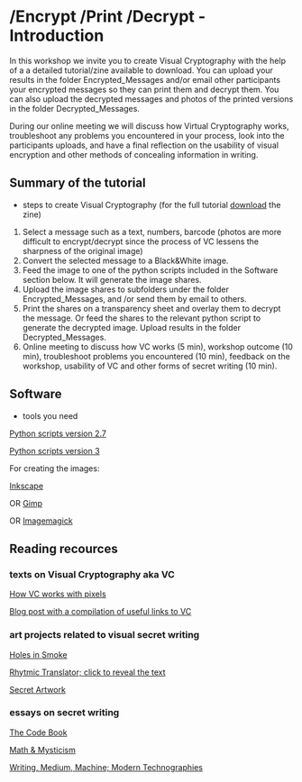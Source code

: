 # /Encrypt /Print /Decrypt - Introduction

In this workshop we invite you to create Visual Cryptography with the help of a  a detailed tutorial/zine available to download. You can upload your results in the folder Encrypted_Messages and/or email other participants your encrypted messages so they can print them and decrypt them. You can also upload the decrypted messages and photos of the printed versions in the folder Decrypted_Messages.

During our online meeting we will discuss how Virtual Cryptography works, troubleshoot any problems you encountered in your process, look into the participants uploads, and have a final reflection on the usability of visual encryption and other methods of concealing information in writing.

## Summary of the tutorial
* steps to create Visual Cryptography (for the full tutorial [download](https://mara.multiplace.org/vc-zine-screen-version.pdf) the zine)

1. Select a message such as a text, numbers, barcode (photos are more difficult to encrypt/decrypt since the process of VC lessens the sharpness of the original image)
2. Convert the selected message to a Black&White image.
3. Feed the image to one of the python scripts included in the Software section below. It will generate the image shares.
4. Upload the image shares to subfolders under the folder Encrypted_Messages, and /or send them by email to others.
5. Print the shares on a transparency sheet and overlay them to decrypt the message. Or feed the shares to the relevant python script to generate the decrypted image. Upload results in the folder Decrypted_Messages.
6. Online meeting to discuss how VC works (5 min), workshop outcome (10 min), troubleshoot problems you encountered (10 min), feedback on the workshop, usability of VC and other forms of secret writing (10 min). 


## Software
* tools you need

[Python scripts version 2.7](https://github.com/m4ra/visual_cryptography/cvk-tools)

[Python scripts version 3](https://github.com/ageron/visual_crypto)

For creating the images:

[Inkscape](https://inkscape.org/)

OR [Gimp](https://www.gimp.org/)

OR [Imagemagick](https://www.imagemagick.org/script/download.php)


## Reading recources
### texts on Visual Cryptography aka VC
[How VC works with pixels](https://cs.uwaterloo.ca/~dstinson/visual.html)

[Blog post with a compilation of useful links to VC](https://decisionstats.com/2013/12/14/play-color-cipher-and-visual-cryptography/)

###  art projects related to visual secret writing
[Holes in Smoke](https://holesinsmoke.hotglue.me/)

[Rhytmic Translator; click to reveal the text](https://mara.multiplace.org/rhythmic_translator/)

[Secret Artwork](https://robmyers.org/secret-artwork/)

### essays on secret writing
[The Code Book](https://monoskop.org/log/?p=871)

[Math & Mysticism](http://avant.org/project/math-and-mysticism/)

[Writing, Medium, Machine; Modern Technographies](http://openhumanitiespress.org/books/download/Pryor-Trotter_2016_Writing-Medium-Machine.pdf)

